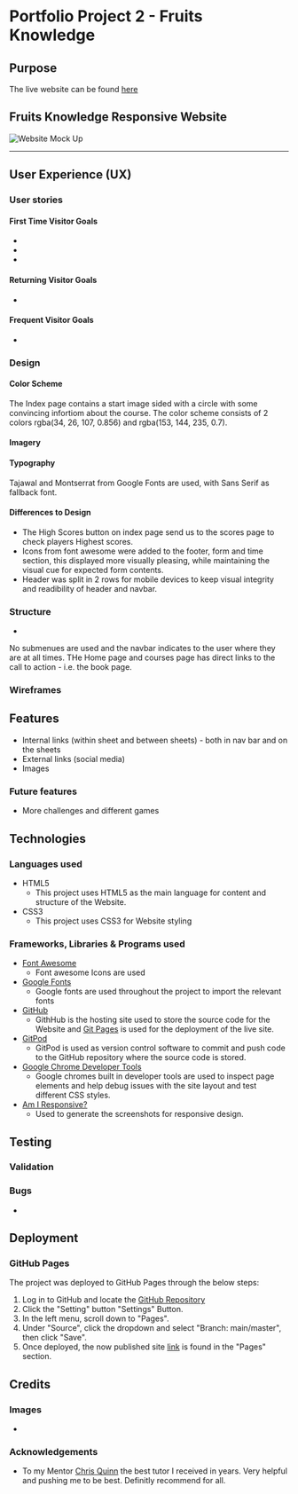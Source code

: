 # Portfolio Project 2 - Fruits Knowledge
## Purpose



The live website can be found [here](https://jnehmeh87.github.io/Project_Two/)

## Fruits Knowledge Responsive Website

![Website Mock Up](assets/)

*** 
## User Experience (UX)

### User stories

#### First Time Visitor Goals
* 
* 
* 

#### Returning Visitor Goals
* 
#### Frequent Visitor Goals
* 

### Design

#### Color Scheme
The Index page contains a start image sided with a circle with some convincing infortiom about the course. The color scheme consists of 2 colors rgba(34, 26, 107, 0.856) and rgba(153, 144, 235, 0.7).

#### Imagery
	

#### Typography
Tajawal and Montserrat from Google Fonts are used, with Sans Serif as fallback font.

#### Differences to Design
* The High Scores button on index page send us to the scores page to check players Highest scores. 
* Icons from font awesome were added to the footer, form and time section, this displayed more visually pleasing, while maintaining the visual cue for expected form contents.
* Header was split in 2 rows for mobile devices to keep visual integrity and readibility of header and navbar.

### Structure 
* 

No submenues are used and the navbar indicates to the user where they are at all times. THe Home page and courses page has direct links to the call to action - i.e. the book page.

### Wireframes


## Features
* Internal links (within sheet and between sheets) - both in nav bar and on the sheets
* External links (social media)
* Images

### Future features
* More challenges and different games

## Technologies
### Languages used
* HTML5
	* This project uses HTML5 as the main language for content and structure of the Website.
* CSS3
	* This project uses CSS3 for Website styling

### Frameworks, Libraries & Programs used
* [Font Awesome](https://fontawesome.com/)
	* Font awesome Icons are used 
* [Google Fonts](https://fonts.google.com/)
	* Google fonts are used throughout the project to import the relevant fonts
* [GitHub](https://github.com/)
	* GithHub is the hosting site used to store the source code for the Website and [Git Pages](https://pages.github.com/) is used for the deployment of the live site.
* [GitPod](https://gitpod.io/)
	* GitPod is used as version control software to commit and push code to the GitHub repository where the source code is stored.
* [Google Chrome Developer Tools](https://developers.google.com/web/tools/chrome-devtools)
	* Google chromes built in developer tools are used to inspect page elements and help debug issues with the site layout and test different CSS styles.
* [Am I Responsive?](http://ami.responsivedesign.is/)
	* Used to generate the screenshots for responsive design.

## Testing

### Validation


### Bugs
* 

## Deployment
### GitHub Pages

The project was deployed to GitHub Pages through the below steps:

1. Log in to GitHub and locate the [GitHub Repository](https://github.com/jnehmeh87/Project_Two)
2. Click the "Setting" button "Settings" Button.
3. In the left menu, scroll down to "Pages".
4. Under "Source", click the dropdown and select "Branch: main/master", then click "Save".
5. Once deployed, the now published site [link](https://jnehmeh87.github.io/Project_Two/) is found in the "Pages" section.

## Credits
### Images
* 

### Acknowledgements

-   To my Mentor [Chris Quinn](https://github.com/10xOXR) the best tutor I received in years. Very helpful and pushing me to be best. Definitly recommend for all.
